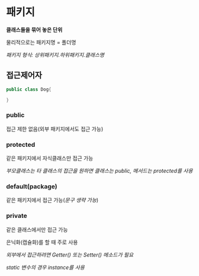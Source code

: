 # 패키지

**클래스들을 묶어 놓은 단위**

물리적으로는 패키지명 = 폴더명

*패키지 형식: 상위패키지.하위패키지.클래스명*

## 접근제어자
```java
public class Dog{

}
```

### public
접근 제한 없음(외부 패키지에서도 접근 가능)
### protected
같은 패키지에서 자식클래스만 접근 가능

*부모클래스는 타 클래스의 접근을 원하면 클래스는 public, 메서드는 protected를 사용*
### default(package)
같은 패키지에서 접근 가능(*문구 생략 가능*)
### private
같은 클래스에서만 접근 가능

은닉화(캡슐화)를 할 때 주로 사용

*외부에서 접근하려면 Getter() 또는 Setter() 메소드가 필요*

*static 변수의 경우 instance를 사용*
